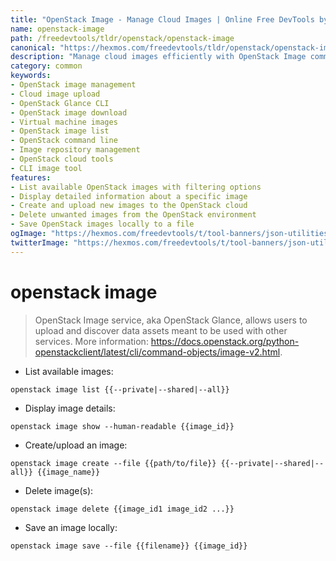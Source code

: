 ```yaml
---
title: "OpenStack Image - Manage Cloud Images | Online Free DevTools by Hexmos"
name: openstack-image
path: /freedevtools/tldr/openstack/openstack-image
canonical: "https://hexmos.com/freedevtools/tldr/openstack/openstack-image/"
description: "Manage cloud images efficiently with OpenStack Image command. Upload, delete, list, and download images for your OpenStack cloud infrastructure. Free online tool, no registration required."
category: common
keywords:
- OpenStack image management
- Cloud image upload
- OpenStack Glance CLI
- OpenStack image download
- Virtual machine images
- OpenStack image list
- OpenStack command line
- Image repository management
- OpenStack cloud tools
- CLI image tool
features:
- List available OpenStack images with filtering options
- Display detailed information about a specific image
- Create and upload new images to the OpenStack cloud
- Delete unwanted images from the OpenStack environment
- Save OpenStack images locally to a file
ogImage: "https://hexmos.com/freedevtools/t/tool-banners/json-utilities-banner.png"
twitterImage: "https://hexmos.com/freedevtools/t/tool-banners/json-utilities-banner.png"
---
```


# openstack image

> OpenStack Image service, aka OpenStack Glance, allows users to upload and discover data assets meant to be used with other services.
> More information: <https://docs.openstack.org/python-openstackclient/latest/cli/command-objects/image-v2.html>.

- List available images:

`openstack image list {{--private|--shared|--all}}`

- Display image details:

`openstack image show --human-readable {{image_id}}`

- Create/upload an image:

`openstack image create --file {{path/to/file}} {{--private|--shared|--all}} {{image_name}}`

- Delete image(s):

`openstack image delete {{image_id1 image_id2 ...}}`

- Save an image locally:

`openstack image save --file {{filename}} {{image_id}}`
